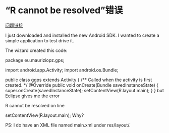# “R cannot be resolved”错误

[问题链接](http://stackoverflow.com/questions/885009/r-cannot-be-resolved-android-error)

I just downloaded and installed the new Android SDK. I wanted to create a simple application to test drive it.

The wizard created this code:

package eu.mauriziopz.gps;

import android.app.Activity;
import android.os.Bundle;

public class ggps extends Activity {
    /** Called when the activity is first created. */
    @Override
    public void onCreate(Bundle savedInstanceState) {
        super.onCreate(savedInstanceState);
        setContentView(R.layout.main);
    }
}
but Eclipse gives me the error

R cannot be resolved
on line

setContentView(R.layout.main);
Why?

PS: I do have an XML file named main.xml under res/layout/.
